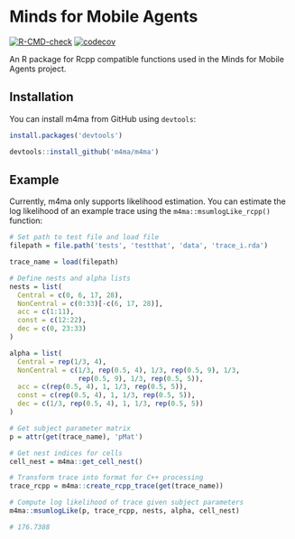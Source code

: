 # Minds for Mobile Agents

<!-- badges: start -->
[![R-CMD-check](https://github.com/m4ma/m4ma/actions/workflows/R-CMD-check.yaml/badge.svg)](https://github.com/m4ma/m4ma/actions/workflows/R-CMD-check.yaml)
[![codecov](https://codecov.io/gh/m4ma/m4ma/branch/development/graph/badge.svg?token=PWCVRIDAH7)](https://codecov.io/gh/m4ma/m4ma)
<!-- badges: end -->

An R package for Rcpp compatible functions used in the Minds for Mobile Agents project.

## Installation

You can install m4ma from GitHub using `devtools`:

```r
install.packages('devtools')

devtools::install_github('m4ma/m4ma')

```

## Example

Currently, m4ma only supports likelihood estimation. You can estimate the log likelihood of an example trace using the `m4ma::msumlogLike_rcpp()` function:

```r
# Set path to test file and load file
filepath = file.path('tests', 'testthat', 'data', 'trace_i.rda')

trace_name = load(filepath)

# Define nests and alpha lists
nests = list(
  Central = c(0, 6, 17, 28),
  NonCentral = c(0:33)[-c(6, 17, 28)],
  acc = c(1:11),
  const = c(12:22),
  dec = c(0, 23:33)
)

alpha = list(
  Central = rep(1/3, 4),
  NonCentral = c(1/3, rep(0.5, 4), 1/3, rep(0.5, 9), 1/3, 
                 rep(0.5, 9), 1/3, rep(0.5, 5)),
  acc = c(rep(0.5, 4), 1, 1/3, rep(0.5, 5)),
  const = c(rep(0.5, 4), 1, 1/3, rep(0.5, 5)),
  dec = c(1/3, rep(0.5, 4), 1, 1/3, rep(0.5, 5))
)

# Get subject parameter matrix
p = attr(get(trace_name), 'pMat')

# Get nest indices for cells
cell_nest = m4ma::get_cell_nest()

# Transform trace into format for C++ processing
trace_rcpp = m4ma::create_rcpp_trace(get(trace_name))

# Compute log likelihood of trace given subject parameters
m4ma::msumlogLike(p, trace_rcpp, nests, alpha, cell_nest)

# 176.7388

```
